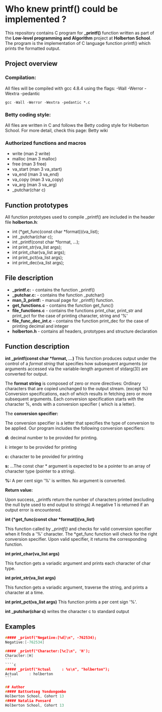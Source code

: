 # Who knew  printf() could be implemented ?

This repository contains C program for **_printf()** function written as part of the **Low-level programming and Algorithm** project at **Holberton School**. The program is the implementation of C language function printf() which prints the formatted output.


## Project overview

### Compilation:

All files will be compiled with gcc 4.8.4 using the flags:  -Wall -Werror -Wextra -pedantic

    gcc -Wall -Werror -Wextra -pedantic *.c

### Betty coding style:

All files are written in C and follows the Betty coding style for Holberton School. For more detail, check this page:
Betty wiki

### Authorized functions and macros

* write (man 2 write)
* malloc (man 3 malloc)
* free (man 3 free)
* va_start (man 3 va_start)
* va_end (man 3 va_end)
* va_copy (man 3 va_copy)
* va_arg (man 3 va_arg)
* _putchar(char c)

## Function prototypes

All function prototypes used to compile _printf() are included in the header file **holberton.h**:
*    int (*get_func(const char *format))(va_list);
*    int _putchar(char c);
*    int _printf(const char *format, ...);
*    int print_str(va_list args);
*    int print_char(va_list args);
*    int print_pct(va_list args);
*    int print_dec(va_list args);

## File description

* **_printf.c:** - contains the function _printf()
* **_putchar.c:** - contains the function _putchar()
* **man_3_printf:** - manual page for  _printf() function.
* **get_functions.c** - contains the function get_func()
* **file_functions.c** - contains the functions print_char, print_str and print_pct for the case of printing character, string and '%'
* **file_func_dec_int.c** - contains the function print_dec for the case of printing decimal and integer
* **holberton.h** - contains all headers, prototypes and structure declaration

## Function description

**int _printf(const char \*format, ...)**
This function produces output under the control of a *format string* that specifies how subsequent arguments (or arguments accessed via the variable-length argument of stdarg(3)) are converted for output.

The **format string** is composed of zero or more directives:
Ordinary characters that are copied unchanged to the output stream. (except %)
Conversion specifications, each of which results in fetching zero or more subsequent arguments. Each conversion specification starts with the character %, ends with a conversion specifier ( which is a letter).


The **conversion specifier:**


The conversion specifier is a letter that specifies the type of conversion to be applied. Our program includes the following conversion   specifiers:

**d:**	   decimal number to be provided for printing.

**i:**	   integer to be provided for printing

**c:**	   character to be provided for printing

**s:**	...The const char * argument is expected to be a pointer to an array of character type (pointer to a string).

**%:**	    A per cent sign '%' is written. No argument is converted.

**Return value:**

Upon success, _printfs return the number of characters printed (excluding the null byte used to end output to strings)
A negative 1 is returned if an output error is encountered.

**int (\*get_func(const char \*format))(va_list)**

This function called by *_printf()* and checks for valid conversion specifier when it finds a '%' character. The *get_func function will check for the right conversion specifier. Upon valid specifier, it returns the corresponding function.

**int print_char(va_list args)**

This function gets a variadic argument and prints each character of char type.

**int print_str(va_list args)**

This function gets a variadic argument, traverse the string, and prints a character at a time. 

**int print_pct(va_list args)**
This function prints a per cent sign '%'.

**int _putchar(char c)**
writes the character c to standard output

## Examples
```c
##### _printf("Negative:[%d]\n", -762534);
Negative:[-762534]
```
````c
##### _printf("Character:[%c]\n", 'H');
Character:[H]
```
````c
##### _printf("Actual     : %s\n", "holberton");
Actual     : holberton
```

## Author
##### Battsetseg Yondongombo
Holberton School, Cohort 13
##### Natalia Ponsard
Holberton School, Cohort 13